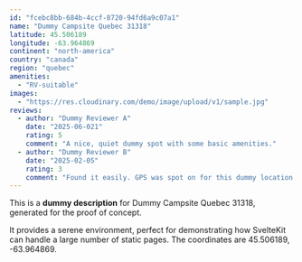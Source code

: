 ```yaml
---
id: "fcebc8bb-684b-4ccf-8720-94fd6a9c07a1"
name: "Dummy Campsite Quebec 31318"
latitude: 45.506189
longitude: -63.964869
continent: "north-america"
country: "canada"
region: "quebec"
amenities:
  - "RV-suitable"
images:
  - "https://res.cloudinary.com/demo/image/upload/v1/sample.jpg"
reviews:
  - author: "Dummy Reviewer A"
    date: "2025-06-021"
    rating: 5
    comment: "A nice, quiet dummy spot with some basic amenities."
  - author: "Dummy Reviewer B"
    date: "2025-02-05"
    rating: 3
    comment: "Found it easily. GPS was spot on for this dummy location."
---
```


This is a **dummy description** for Dummy Campsite Quebec 31318, generated for the proof of concept.

It provides a serene environment, perfect for demonstrating how SvelteKit can handle a large number of static pages. The coordinates are 45.506189, -63.964869.
